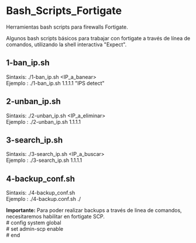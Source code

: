 # Bash_Scripts_Fortigate
Herramientas bash scripts para firewalls Fortigate.

Algunos bash scripts básicos para trabajar con fortigate a través de línea de comandos, utilizando la shell interactiva "Expect".

1-ban_ip.sh
----------------
Sintaxis: ./1-ban_ip.sh <IP_a_banear> <Comentario>
<br>Ejemplo : ./1-ban_ip.sh 1.1.1.1 "IPS detect"

2-unban_ip.sh
----------------
Sintaxis: ./2-unban_ip.sh <IP_a_eliminar>
<br>Ejemplo : ./2-unban_ip.sh 1.1.1.1

3-search_ip.sh
----------------
Sintaxis: ./3-search_ip.sh <IP_a_buscar>
<br>Ejemplo : ./3-search_ip.sh 1.1.1.1

4-backup_conf.sh
----------------
Sintaxis: ./4-backup_conf.sh <Ruta>
<br>Ejemplo : ./4-backup.conf.sh ./

<b>Importante:</b> Para poder realizar backups a través de linea de comandos, necesitaremos habilitar en fortigate SCP.
<br># config system global
<br># set admin-scp enable
<br># end
